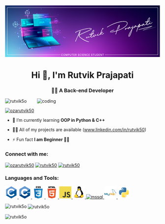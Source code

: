 ![logo](https://github.com/Rutvik5o/Rutvik5o/blob/main/Github%20Cover%20Page.jpg)
<h1 align="center">Hi 👋, I'm Rutvik Prajapati</h1>
<h3 align="center"> 👨‍💻 A Back-end Developer</h3>


<img align="right" alt="coding" width="400" src="https://user-images.githubusercontent.com/55389276/140866485-8fb1c876-9a8f-4d6a-98dc-08c4981eaf70.gif">




<p align="left"> <img src="https://komarev.com/ghpvc/?username=rutvik5o&label=Profile%20views&color=0e75b6&style=flat" alt="rutvik5o" /> </p>

<p align="left"> <a href="https://twitter.com/ozarutvik50" target="blank"><img src="https://img.shields.io/twitter/follow/ozarutvik50?logo=twitter&style=for-the-badge" alt="ozarutvik50" /></a> </p>

- 🌱 I’m currently learning **OOP in Python & C++**

- 👨‍💻 All of my projects are available (www.linkedin.com/in/rutvik50)

- ⚡ Fun fact **I am Beginner 👨‍💻**

<h3 align="left">Connect with me:</h3>
<p align="left">
<a href="https://twitter.com/ozarutvik50" target="blank"><img align="center" src="https://raw.githubusercontent.com/rahuldkjain/github-profile-readme-generator/master/src/images/icons/Social/twitter.svg" alt="ozarutvik50" height="30" width="40" /></a>
<a href="https://linkedin.com/in/rutvik50" target="blank"><img align="center" src="https://raw.githubusercontent.com/rahuldkjain/github-profile-readme-generator/master/src/images/icons/Social/linked-in-alt.svg" alt="rutvik50" height="30" width="40" /></a>
<a href="https://instagram.com/rutvik.50" target="blank"><img align="center" src="https://raw.githubusercontent.com/rahuldkjain/github-profile-readme-generator/master/src/images/icons/Social/instagram.svg" alt="rutvik50" height="30" width="40" /></a>
</p>

<h3 align="left">Languages and Tools:</h3>
<p align="left"> <a href="https://www.cprogramming.com/" target="_blank" rel="noreferrer"> <img src="https://raw.githubusercontent.com/devicons/devicon/master/icons/c/c-original.svg" alt="c" width="40" height="40"/> </a> <a href="https://www.w3schools.com/cpp/" target="_blank" rel="noreferrer"> <img src="https://raw.githubusercontent.com/devicons/devicon/master/icons/cplusplus/cplusplus-original.svg" alt="cplusplus" width="40" height="40"/> </a> <a href="https://www.w3schools.com/css/" target="_blank" rel="noreferrer"> <img src="https://raw.githubusercontent.com/devicons/devicon/master/icons/css3/css3-original-wordmark.svg" alt="css3" width="40" height="40"/> </a> <a href="https://www.w3.org/html/" target="_blank" rel="noreferrer"> <img src="https://raw.githubusercontent.com/devicons/devicon/master/icons/html5/html5-original-wordmark.svg" alt="html5" width="40" height="40"/> </a> <a href="https://developer.mozilla.org/en-US/docs/Web/JavaScript" target="_blank" rel="noreferrer"> <img src="https://raw.githubusercontent.com/devicons/devicon/master/icons/javascript/javascript-original.svg" alt="javascript" width="40" height="40"/> </a> <a href="https://www.linux.org/" target="_blank" rel="noreferrer"> <img src="https://raw.githubusercontent.com/devicons/devicon/master/icons/linux/linux-original.svg" alt="linux" width="40" height="40"/> </a> <a href="https://www.microsoft.com/en-us/sql-server" target="_blank" rel="noreferrer"> <img src="https://www.svgrepo.com/show/303229/microsoft-sql-server-logo.svg" alt="mssql" width="40" height="40"/> </a> <a href="https://www.mysql.com/" target="_blank" rel="noreferrer"> <img src="https://raw.githubusercontent.com/devicons/devicon/master/icons/mysql/mysql-original-wordmark.svg" alt="mysql" width="40" height="40"/> </a> <a href="https://www.python.org" target="_blank" rel="noreferrer"> <img src="https://raw.githubusercontent.com/devicons/devicon/master/icons/python/python-original.svg" alt="python" width="40" height="40"/> </a> <a href="https://www.scala-lang.org" target="_blank" rel="noreferrer"> </a> </p>

<p><img align="left" src="https://github-readme-stats.vercel.app/api/top-langs?username=rutvik5o&show_icons=true&locale=en&layout=compact" alt="rutvik5o" /></p>

<p>&nbsp;<img align="center" src="https://github-readme-stats.vercel.app/api?username=rutvik5o&show_icons=true&locale=en" alt="rutvik5o" /></p>

<p><img align="center" src="https://github-readme-streak-stats.herokuapp.com/?user=rutvik5o&" alt="rutvik5o" /></p>
